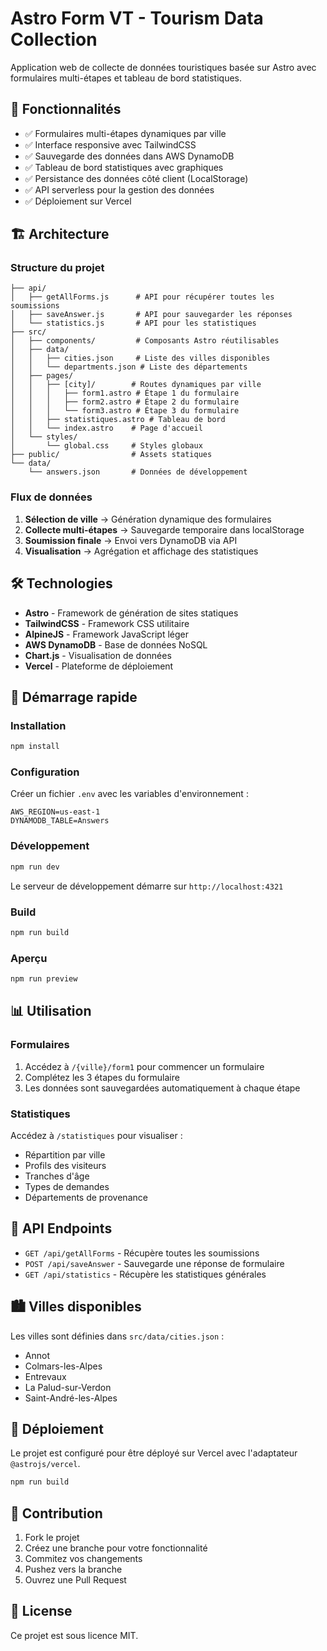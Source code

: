 # Astro Form VT - Tourism Data Collection

Application web de collecte de données touristiques basée sur Astro avec formulaires multi-étapes et tableau de bord statistiques.

## 🚀 Fonctionnalités

- ✅ Formulaires multi-étapes dynamiques par ville
- ✅ Interface responsive avec TailwindCSS
- ✅ Sauvegarde des données dans AWS DynamoDB
- ✅ Tableau de bord statistiques avec graphiques
- ✅ Persistance des données côté client (LocalStorage)
- ✅ API serverless pour la gestion des données
- ✅ Déploiement sur Vercel

## 🏗️ Architecture

### Structure du projet

```text
├── api/
│   ├── getAllForms.js      # API pour récupérer toutes les soumissions
│   ├── saveAnswer.js       # API pour sauvegarder les réponses
│   └── statistics.js       # API pour les statistiques
├── src/
│   ├── components/         # Composants Astro réutilisables
│   ├── data/
│   │   ├── cities.json     # Liste des villes disponibles
│   │   └── departments.json # Liste des départements
│   ├── pages/
│   │   ├── [city]/        # Routes dynamiques par ville
│   │   │   ├── form1.astro # Étape 1 du formulaire
│   │   │   ├── form2.astro # Étape 2 du formulaire
│   │   │   └── form3.astro # Étape 3 du formulaire
│   │   ├── statistiques.astro # Tableau de bord
│   │   └── index.astro    # Page d'accueil
│   └── styles/
│       └── global.css     # Styles globaux
├── public/                # Assets statiques
└── data/
    └── answers.json       # Données de développement
```

### Flux de données

1. **Sélection de ville** → Génération dynamique des formulaires
2. **Collecte multi-étapes** → Sauvegarde temporaire dans localStorage
3. **Soumission finale** → Envoi vers DynamoDB via API
4. **Visualisation** → Agrégation et affichage des statistiques

## 🛠️ Technologies

- **Astro** - Framework de génération de sites statiques
- **TailwindCSS** - Framework CSS utilitaire
- **AlpineJS** - Framework JavaScript léger
- **AWS DynamoDB** - Base de données NoSQL
- **Chart.js** - Visualisation de données
- **Vercel** - Plateforme de déploiement

## 🚀 Démarrage rapide

### Installation

```bash
npm install
```

### Configuration

Créer un fichier `.env` avec les variables d'environnement :

```env
AWS_REGION=us-east-1
DYNAMODB_TABLE=Answers
```

### Développement

```bash
npm run dev
```

Le serveur de développement démarre sur `http://localhost:4321`

### Build

```bash
npm run build
```

### Aperçu

```bash
npm run preview
```

## 📊 Utilisation

### Formulaires

1. Accédez à `/{ville}/form1` pour commencer un formulaire
2. Complétez les 3 étapes du formulaire
3. Les données sont sauvegardées automatiquement à chaque étape

### Statistiques

Accédez à `/statistiques` pour visualiser :
- Répartition par ville
- Profils des visiteurs
- Tranches d'âge
- Types de demandes
- Départements de provenance

## 🔧 API Endpoints

- `GET /api/getAllForms` - Récupère toutes les soumissions
- `POST /api/saveAnswer` - Sauvegarde une réponse de formulaire
- `GET /api/statistics` - Récupère les statistiques générales

## 🏙️ Villes disponibles

Les villes sont définies dans `src/data/cities.json` :
- Annot
- Colmars-les-Alpes
- Entrevaux
- La Palud-sur-Verdon
- Saint-André-les-Alpes

## 📝 Déploiement

Le projet est configuré pour être déployé sur Vercel avec l'adaptateur `@astrojs/vercel`.

```bash
npm run build
```

## 🤝 Contribution

1. Fork le projet
2. Créez une branche pour votre fonctionnalité
3. Commitez vos changements
4. Pushez vers la branche
5. Ouvrez une Pull Request

## 📄 License

Ce projet est sous licence MIT.